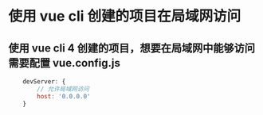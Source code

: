 # 使用 vue cli 创建的项目在局域网访问

## 使用 vue cli 4 创建的项目，想要在局域网中能够访问需要配置 vue.config.js

```javascript
    devServer: {
        // 允许局域网访问
        host: '0.0.0.0'
    }
```